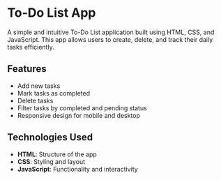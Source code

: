 # To-Do List App  

A simple and intuitive To-Do List application built using HTML, CSS, and JavaScript. This app allows users to create, delete, and track their daily tasks efficiently.  

## Features  

- Add new tasks  
- Mark tasks as completed  
- Delete tasks  
- Filter tasks by completed and pending status  
- Responsive design for mobile and desktop  

## Technologies Used  

- **HTML**: Structure of the app  
- **CSS**: Styling and layout  
- **JavaScript**: Functionality and interactivity  
